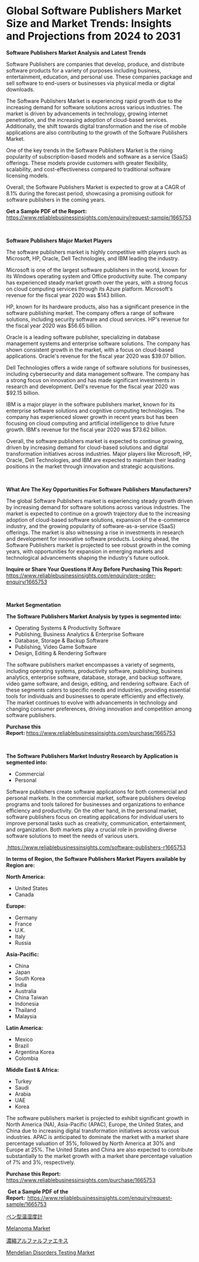 <p><h1>Global Software Publishers Market Size and Market Trends: Insights and Projections from 2024 to 2031</h1></p><p><strong>Software Publishers Market Analysis and Latest Trends</strong></p>
<p><p>Software Publishers are companies that develop, produce, and distribute software products for a variety of purposes including business, entertainment, education, and personal use. These companies package and sell software to end-users or businesses via physical media or digital downloads.</p><p>The Software Publishers Market is experiencing rapid growth due to the increasing demand for software solutions across various industries. The market is driven by advancements in technology, growing internet penetration, and the increasing adoption of cloud-based services. Additionally, the shift towards digital transformation and the rise of mobile applications are also contributing to the growth of the Software Publishers Market.</p><p>One of the key trends in the Software Publishers Market is the rising popularity of subscription-based models and software as a service (SaaS) offerings. These models provide customers with greater flexibility, scalability, and cost-effectiveness compared to traditional software licensing models.</p><p>Overall, the Software Publishers Market is expected to grow at a CAGR of 8.1% during the forecast period, showcasing a promising outlook for software publishers in the coming years.</p></p>
<p><strong>Get a Sample PDF of the Report:&nbsp;</strong> <a href="https://www.reliablebusinessinsights.com/enquiry/request-sample/1665753">https://www.reliablebusinessinsights.com/enquiry/request-sample/1665753</a></p>
<p>&nbsp;</p>
<p><strong>Software Publishers Major Market Players</strong></p>
<p><p>The software publishers market is highly competitive with players such as Microsoft, HP, Oracle, Dell Technologies, and IBM leading the industry. </p><p>Microsoft is one of the largest software publishers in the world, known for its Windows operating system and Office productivity suite. The company has experienced steady market growth over the years, with a strong focus on cloud computing services through its Azure platform. Microsoft's revenue for the fiscal year 2020 was $143 billion.</p><p>HP, known for its hardware products, also has a significant presence in the software publishing market. The company offers a range of software solutions, including security software and cloud services. HP's revenue for the fiscal year 2020 was $56.65 billion.</p><p>Oracle is a leading software publisher, specializing in database management systems and enterprise software solutions. The company has shown consistent growth in the market, with a focus on cloud-based applications. Oracle's revenue for the fiscal year 2020 was $39.07 billion.</p><p>Dell Technologies offers a wide range of software solutions for businesses, including cybersecurity and data management software. The company has a strong focus on innovation and has made significant investments in research and development. Dell's revenue for the fiscal year 2020 was $92.15 billion.</p><p>IBM is a major player in the software publishers market, known for its enterprise software solutions and cognitive computing technologies. The company has experienced slower growth in recent years but has been focusing on cloud computing and artificial intelligence to drive future growth. IBM's revenue for the fiscal year 2020 was $73.62 billion.</p><p>Overall, the software publishers market is expected to continue growing, driven by increasing demand for cloud-based solutions and digital transformation initiatives across industries. Major players like Microsoft, HP, Oracle, Dell Technologies, and IBM are expected to maintain their leading positions in the market through innovation and strategic acquisitions.</p></p>
<p>&nbsp;</p>
<p><strong>What Are The Key Opportunities For Software Publishers Manufacturers?</strong></p>
<p><p>The global Software Publishers market is experiencing steady growth driven by increasing demand for software solutions across various industries. The market is expected to continue on a growth trajectory due to the increasing adoption of cloud-based software solutions, expansion of the e-commerce industry, and the growing popularity of software-as-a-service (SaaS) offerings. The market is also witnessing a rise in investments in research and development for innovative software products. Looking ahead, the Software Publishers market is projected to see robust growth in the coming years, with opportunities for expansion in emerging markets and technological advancements shaping the industry's future outlook.</p></p>
<p><strong>Inquire or Share Your Questions If Any Before Purchasing This Report:</strong> <a href="https://www.reliablebusinessinsights.com/enquiry/pre-order-enquiry/1665753">https://www.reliablebusinessinsights.com/enquiry/pre-order-enquiry/1665753</a></p>
<p>&nbsp;</p>
<p><strong>Market Segmentation</strong></p>
<p><strong>The Software Publishers Market Analysis by types is segmented into:</strong></p>
<p><ul><li>Operating Systems & Productivity Software</li><li>Publishing, Business Analytics & Enterprise Software</li><li>Database, Storage & Backup Software</li><li>Publishing, Video Game Software</li><li>Design, Editing & Rendering Software</li></ul></p>
<p><p>The software publishers market encompasses a variety of segments, including operating systems, productivity software, publishing, business analytics, enterprise software, database, storage, and backup software, video game software, and design, editing, and rendering software. Each of these segments caters to specific needs and industries, providing essential tools for individuals and businesses to operate efficiently and effectively. The market continues to evolve with advancements in technology and changing consumer preferences, driving innovation and competition among software publishers.</p></p>
<p><strong>Purchase this Report:&nbsp;</strong><a href="https://www.reliablebusinessinsights.com/purchase/1665753">https://www.reliablebusinessinsights.com/purchase/1665753</a></p>
<p>&nbsp;</p>
<p><strong>The Software Publishers Market Industry Research by Application is segmented into:</strong></p>
<p><ul><li>Commercial</li><li>Personal</li></ul></p>
<p><p>Software publishers create software applications for both commercial and personal markets. In the commercial market, software publishers develop programs and tools tailored for businesses and organizations to enhance efficiency and productivity. On the other hand, in the personal market, software publishers focus on creating applications for individual users to improve personal tasks such as creativity, communication, entertainment, and organization. Both markets play a crucial role in providing diverse software solutions to meet the needs of various users.</p></p>
<p><a href="https://www.reliablebusinessinsights.com/software-publishers-r1665753">&nbsp;https://www.reliablebusinessinsights.com/software-publishers-r1665753</a></p>
<p><strong>In terms of Region, the Software Publishers Market Players available by Region are:</strong></p>
<p>
    <p> <strong> North America: </strong>
        <ul>
            <li>United States</li>
            <li>Canada</li>
        </ul>
        </p> 
    <p> <strong> Europe: </strong>
        <ul>
            <li>Germany</li>
            <li>France</li>
            <li>U.K.</li>
            <li>Italy</li>
            <li>Russia</li>
        </ul>
        </p> 
    <p> <strong> Asia-Pacific: </strong>
        <ul>
            <li>China</li>
            <li>Japan</li>
            <li>South Korea</li>
            <li>India</li>
            <li>Australia</li>
            <li>China Taiwan</li>
            <li>Indonesia</li>
            <li>Thailand</li>
            <li>Malaysia</li>
        </ul>
        </p> 
    <p> <strong> Latin America: </strong>
        <ul>
            <li>Mexico</li>
            <li>Brazil</li>
            <li>Argentina Korea</li>
            <li>Colombia</li>
        </ul>
        </p> 
    <p> <strong> Middle East & Africa: </strong>
        <ul>
            <li>Turkey</li>
            <li>Saudi</li>
            <li>Arabia</li>
            <li>UAE</li>
            <li>Korea</li>
        </ul>
    </p>
    </p>
<p><p>The software publishers market is projected to exhibit significant growth in North America (NA), Asia-Pacific (APAC), Europe, the United States, and China due to increasing digital transformation initiatives across various industries. APAC is anticipated to dominate the market with a market share percentage valuation of 35%, followed by North America at 30% and Europe at 25%. The United States and China are also expected to contribute substantially to the market growth with a market share percentage valuation of 7% and 3%, respectively.</p></p>
<p><strong>Purchase this Report: </strong><a href="https://www.reliablebusinessinsights.com/purchase/1665753">https://www.reliablebusinessinsights.com/purchase/1665753</a></p>
<p>&nbsp;<strong>Get a Sample PDF of the Report:&nbsp;&nbsp;</strong><a href="https://www.reliablebusinessinsights.com/enquiry/request-sample/1665753">https://www.reliablebusinessinsights.com/enquiry/request-sample/1665753</a></p>
<p><strong></strong></p>
<p><p><a href="https://github.com/charm854/Market-Research-Report-List-2/blob/main/8672372179825.md">ペン型温湿度計</a></p><p><a href="https://github.com/anwarsahrul281/Market-Research-Report-List-1/blob/main/melanoma-market.md">Melanoma Market</a></p><p><a href="https://github.com/MacyOrn/Market-Research-Report-List-1/blob/main/7195269179826.md">濃縮アルファルファエキス</a></p><p><a href="https://github.com/qdaxyrhp12/Market-Research-Report-List-1/blob/main/mendelian-disorders-testing-market.md">Mendelian Disorders Testing Market</a></p></p>